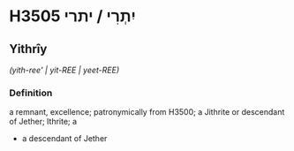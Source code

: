 # H3505 יִתְרִי / יתרי

## Yithrîy

_(yith-ree' | yit-REE | yeet-REE)_

### Definition

a remnant, excellence; patronymically from H3500; a Jithrite or descendant of Jether; Ithrite; a

- a descendant of Jether
